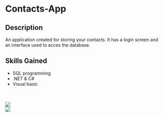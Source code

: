 # Contacts-App
## Description
An application created for storing your contacts. It has a login screen and an interface used to acces the database.
## Skills Gained
- SQL programming
- .NET & C#
- Visual basic
<br>
<br>
<img src="https://s3.gifyu.com/images/2021-05-21-13-36-01.gif"></img>
<br>
<img src="https://s3.gifyu.com/images/2021-05-21-13-36-23.gif"></img>

